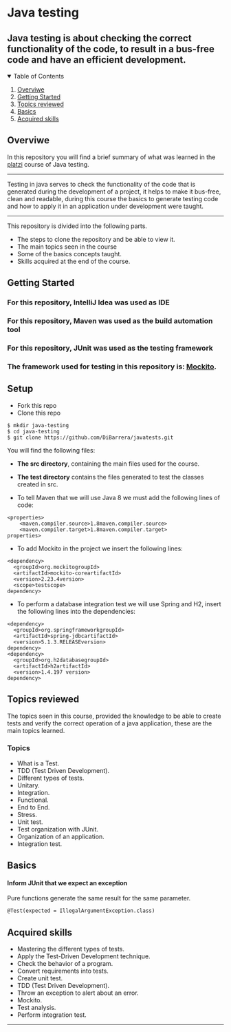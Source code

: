 # Java testing

## Java testing is about checking the correct functionality of the code, to result in a bus-free code and have an efficient development.



<!-- TABLE OF CONTENTS -->
<details open="open">
  <summary>Table of Contents</summary>
  <ol>
    <li>
      <a href="#Overviwe">Overviwe</a>
    </li>
    <li>
      <a href="#getting-started">Getting Started</a>
    </li>
    <li><a href="#Topics-reviewed">Topics reviewed</a></li>
    <li><a href="#Basics">Basics</a></li>
    <li><a href="#Acquired-skills">Acquired skills</a></li>
  </ol>
</details>



<!-- Overviwe -->
## Overviwe

In this repository you will find a brief summary of what was learned in the [platzi](https://platzi.com/cursos/testing-java/) course of Java testing.

---------

Testing in java serves to check the functionality of the code that is generated during the development of a project, it helps to make it bus-free, clean and readable, during this course the basics to generate testing code and how to apply it in an application under development were taught.

---------

This repository is divided into the following parts.
* The steps to clone the repository and be able to view it.
* The main topics seen in the course
* Some of the basics concepts taught.
* Skills acquired at the end of the course.



<!-- GETTING STARTED -->
## Getting Started

### For this repository, IntelliJ Idea was used as IDE

### For this repository, Maven was used as the build automation tool

### For this repository, JUnit was used as the testing framework 

### The framework used for testing in this repository is: [Mockito](https://site.mockito.org/).

## Setup

- Fork this repo
- Clone this repo

```shell
$ mkdir java-testing
$ cd java-testing
$ git clone https://github.com/DiBarrera/javatests.git
```

You will find the following files:

- **The src directory**, containing the main files used for the course.
- **The test directory** contains the files generated to test the classes created in src.

- To tell Maven that we will use Java 8 we must add the following lines of code:

```shell
<properties>
    <maven.compiler.source>1.8maven.compiler.source>
    <maven.compiler.target>1.8maven.compiler.target>
properties>
```

- To add Mockito in the project we insert the following lines:

```shell
<dependency>
  <groupId>org.mockitogroupId>
  <artifactId>mockito-coreartifactId>
  <version>2.23.4version>
  <scope>testscope>
dependency>
```

- To perform a database integration test we will use Spring and H2, insert the following lines into the dependencies:

```shell
<dependency>
  <groupId>org.springframeworkgroupId>
  <artifactId>spring-jdbcartifactId>
  <version>5.1.3.RELEASEversion>
dependency>
<dependency>
  <groupId>org.h2databasegroupId>
  <artifactId>h2artifactId>
  <version>1.4.197 version>
dependency>
```



<!-- Topics reviewed -->
## Topics reviewed

The topics seen in this course, provided the knowledge to be able to create tests and verify the correct operation of a java application, these are the main topics learned.

### Topics

- What is a Test.
- TDD (Test Driven Development).
- Different types of tests.
- Unitary. 
- Integration. 
- Functional. 
- End to End.
- Stress.
- Unit test.
- Test organization with JUnit.
- Organization of an application.
- Integration test.




<!-- Basics -->
## Basics

#### Inform JUnit that we expect an exception
Pure functions generate the same result for the same parameter.
```markdown
@Test(expected = IllegalArgumentException.class)
``` 



 <!-- Acquired skills -->
## Acquired skills

- Mastering the different types of tests.
- Apply the Test-Driven Development technique.
- Check the behavior of a program.
- Convert requirements into tests.
- Create unit test.
- TDD (Test Driven Development).
- Throw an exception to alert about an error.
- Mockito.
- Test analysis.
- Perform integration test.



---------
